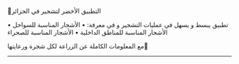 🌳التطبيق الأخضر لتشجير في الجزائر 

تطبيق يبسط و يسهل  في عمليات التشجير و في معرفة:
• الأشجار المناسبة للسواحل
• الأشجار المناسبة للمناطق الداخلية
• الأشجار المناسبة للصحراء

مع المعلومات الكاملة عن الزراعة لكل شجرة ورعايتها🌲

--  --
